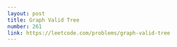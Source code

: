 ```yaml
---
layout: post
title: Graph Valid Tree
number: 261
link: https://leetcode.com/problems/graph-valid-tree
---
```

